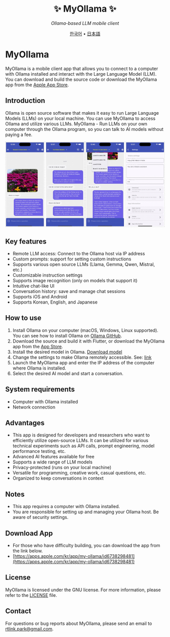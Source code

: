<div align='center'>


# ✨ MyOllama ✨

_Ollama-based LLM mobile client_

[한국어](#README_KR) •
[日本語](#README_JP)

</div>

# MyOllama

MyOllama is a mobile client app that allows you to connect to a computer with Ollama installed and interact with the Large Language Model (LLM). You can download and build the source code or download the MyOllama app from the [Apple App Store](https://apps.apple.com/us/app/my-ollama/id6738298481).

## Introduction

Ollama is open source software that makes it easy to run Large Language Models (LLMs) on your local machine.
You can use MyOllama to access Ollama and utilize various LLMs. MyOllama - Run LLMs on your own computer through the Ollama program, so you can talk to AI models without paying a fee.

![poster](./image_en.jpg)

## Key features

- Remote LLM access: Connect to the Ollama host via IP address
- Custom prompts: support for setting custom instructions
- Supports various open source LLMs (Llama, Gemma, Qwen, Mistral, etc.)
- Customizable instruction settings
- Supports image recognition (only on models that support it)
- Intuitive chat-like UI
- Conversation history: save and manage chat sessions
- Supports iOS and Android
- Supports Korean, English, and Japanese

## How to use

1. Install Ollama on your computer (macOS, Windows, Linux supported). You can see how to install Ollama on [Ollama GitHub](https://ollama.com/download).
2. Download the source and build it with Flutter, or download the MyOllama app from the [App Store](https://apps.apple.com/us/app/my-ollama/id6738298481).
3. Install the desired model in Ollama. [Download model](https://ollama.com/search)
4. Change the settings to make Ollama remotely accessible. See: [link](http://practical.kr/?p=809) 
5. Launch the MyOllama app and enter the IP address of the computer where Ollama is installed.
6. Select the desired AI model and start a conversation.

## System requirements

- Computer with Ollama installed
- Network connection

## Advantages

- This app is designed for developers and researchers who want to efficiently utilize open-source LLMs. It can be utilized for various technical experiments such as API calls, prompt engineering, model performance testing, etc.
- Advanced AI features available for free
- Supports a wide range of LLM models
- Privacy-protected (runs on your local machine)
- Versatile for programming, creative work, casual questions, etc.
- Organized to keep conversations in context

## Notes

- This app requires a computer with Ollama installed.
- You are responsible for setting up and managing your Ollama host. Be aware of security settings.

## Download App 

- For those who have difficulty building, you can download the app from the link below.
- [https://apps.apple.com/kr/app/my-ollama/id6738298481](https://apps.apple.com/kr/app/my-ollama/id6738298481)

## License

MyOllama is licensed under the GNU license. For more information, please refer to the [LICENSE](LICENSE) file.

## Contact

For questions or bug reports about MyOllama, please send an email to rtlink.park@gmail.com.

